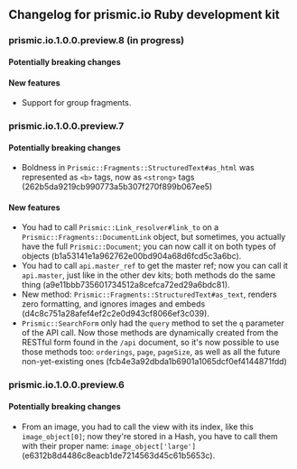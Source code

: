 ## Changelog for prismic.io Ruby development kit

### prismic.io.1.0.0.preview.8 (in progress)

#### Potentially breaking changes

#### New features
 * Support for group fragments.

### prismic.io.1.0.0.preview.7

#### Potentially breaking changes
 * Boldness in `Prismic::Fragments::StructuredText#as_html` was represented as `<b>` tags, now as `<strong>` tags (262b5da9219cb990773a5b307f270f899b067ee5)

#### New features
 * You had to call `Prismic::Link_resolver#link_to` on a `Prismic::Fragments::DocumentLink` object, but sometimes, you actually have the full `Prismic::Document`; you can now call it on both types of objects (b1a53141e1a962762e00bd904a68d6fcd5c3a6bc).
 * You had to call `api.master_ref` to get the master ref; now you can call it `api.master`, just like in the other dev kits; both methods do the same thing (a9e11bbb735601734512a8cefca72ed29a6bdc81).
 * New method: `Prismic::Fragments::StructuredText#as_text`, renders zero formatting, and ignores images and embeds (d4c8c751a28afef4ef2c2e0d943cf8066ef3c039).
 * `Prismic::SearchForm` only had the `query` method to set the `q` parameter of the API call. Now those methods are dynamically created from the RESTful form found in the `/api` document, so it's now possible to use those methods too: `orderings`, `page`, `pageSize`, as well as all the future non-yet-existing ones (fcb4e3a92dbda1b6901a1065dcf0ef4144871fdd)


### prismic.io.1.0.0.preview.6

#### Potentially breaking changes
 * From an image, you had to call the view with its index, like this `image_object[0]`; now they're stored in a Hash, you have to call them with their proper name: `image_object['large']` (e6312b8d4486c8eacb1de7214563d45c61b5653c).